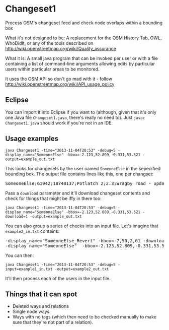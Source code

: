 Changeset1
==========

Process OSM's changeset feed and check node overlaps within a bounding box

What it's not designed to be:
A replacement for the OSM History Tab, OWL, WhoDidIt, or any of the tools described on http://wiki.openstreetmap.org/wiki/Quality_assurance

What it is:
A small java program that can be invoked per user or with a file containing a list of command-line arguments allowing edits by particular users within particular areas to be monitored.

It uses the OSM API so don't go mad with it - follow http://wiki.openstreetmap.org/wiki/API_usage_policy


Eclipse
-------
You can import it into Eclipse if you want to (although, given that it's only one Java file `Changeset1.java`, there's really no need to).  Just `javac Changeset1.java` should work if you're not in an IDE.


Usage examples
--------------
    java Changeset1 -time="2013-11-04T20:53" -debug=5 -display_name="SomeoneElse" -bbox=-2.123,52.809,-0.331,53.521 -output=example_out.txt

This looks for changesets by the user named `SomeoneElse` in the sepecified bounding box.  The output file contains lines like this, one per changset:

<pre>
SomeoneElse;61942;18740137;Potlatch 2;2.3;Wragby road - updated lanes where I'd miscounted.;Changeset: bbox overlaps
</pre>

Pass a `download` parameter and it'll download changeset contents and check for things that might be iffy in there too:

    java Changeset1 -time="2013-11-04T20:53" -debug=5 -display_name="SomeoneElse" -bbox=-2.123,52.809,-0.331,53.521 -download=1 -output=example_out.txt


You can also group a series of checks into an input file.  Let's imagine that `example2_in.txt` contains:

<pre>
-display_name="SomeoneElse_Revert" -bbox=-7,50,2,61 -download=1
-display_name="SomeoneElse"  -bbox=-2.123,52.809,-0.331,53.521 -download=1
</pre>

You can then:

    java Changeset1 -time="2013-11-04T20:53" -debug=5 -input=example1_in.txt -output=example2_out.txt

It'll then process each of the users in the input file.


Things that it can spot
-----------------------
* Deleted ways and relations
* Single node ways
* Ways with no tags (which then need to be checked manually to make sure that they're not part of a relation).

